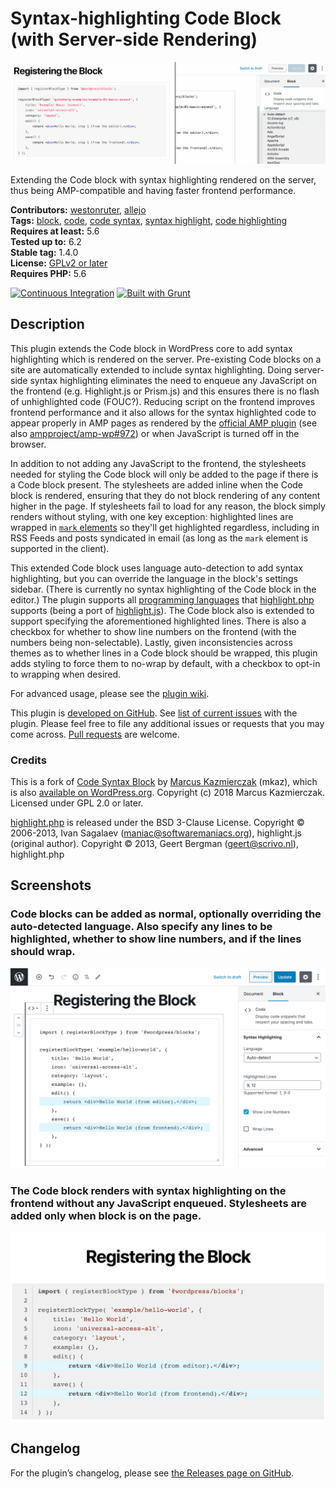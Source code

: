 # Syntax-highlighting Code Block (with Server-side Rendering)

![Banner](.wordpress-org/banner-1544x500.png)

Extending the Code block with syntax highlighting rendered on the server, thus being AMP-compatible and having faster frontend performance.

**Contributors:** [westonruter](https://profiles.wordpress.org/westonruter), [allejo](https://profiles.wordpress.org/allejo)  
**Tags:** [block](https://wordpress.org/plugins/tags/block), [code](https://wordpress.org/plugins/tags/code), [code syntax](https://wordpress.org/plugins/tags/code-syntax), [syntax highlight](https://wordpress.org/plugins/tags/syntax-highlight), [code highlighting](https://wordpress.org/plugins/tags/code-highlighting)  
**Requires at least:** 5.6  
**Tested up to:** 6.2  
**Stable tag:** 1.4.0  
**License:** [GPLv2 or later](http://www.gnu.org/licenses/gpl-2.0.html)  
**Requires PHP:** 5.6

[![Continuous Integration](https://github.com/westonruter/syntax-highlighting-code-block/actions/workflows/ci.yaml/badge.svg)](https://github.com/westonruter/syntax-highlighting-code-block/actions/workflows/ci.yaml)
[![Built with Grunt](https://gruntjs.com/cdn/builtwith.svg)](http://gruntjs.com)

## Description

This plugin extends the Code block in WordPress core to add syntax highlighting which is rendered on the server. Pre-existing Code blocks on a site are automatically extended to include syntax highlighting. Doing server-side syntax highlighting eliminates the need to enqueue any JavaScript on the frontend (e.g. Highlight.js or Prism.js) and this ensures there is no flash of unhighlighted code (FOUC?). Reducing script on the frontend improves frontend performance and it also allows for the syntax highlighted code to appear properly in AMP pages as rendered by the [official AMP plugin](https://amp-wp.org) (see also [ampproject/amp-wp#972](https://github.com/ampproject/amp-wp/issues/972)) or when JavaScript is turned off in the browser.

In addition to not adding any JavaScript to the frontend, the stylesheets needed for styling the Code block will only be added to the page if there is a Code block present. The stylesheets are added inline when the Code block is rendered, ensuring that they do not block rendering of any content higher in the page. If stylesheets fail to load for any reason, the block simply renders without styling, with one key exception: highlighted lines are wrapped in [`mark` elements](https://developer.mozilla.org/en-US/docs/Web/HTML/Element/mark) so they'll get highlighted regardless, including in RSS Feeds and posts syndicated in email (as long as the `mark` element is supported in the client).

This extended Code block uses language auto-detection to add syntax highlighting, but you can override the language in the block's settings sidebar. (There is currently no syntax highlighting of the Code block in the editor.) The plugin supports all [programming languages](https://highlightjs.org/static/demo/) that [highlight.php](https://github.com/scrivo/highlight.php) supports (being a port of [highlight.js](https://highlightjs.org/)). The Code block also is extended to support specifying the aforementioned highlighted lines. There is also a checkbox for whether to show line numbers on the frontend (with the numbers being non-selectable). Lastly, given inconsistencies across themes as to whether lines in a Code block should be wrapped, this plugin adds styling to force them to no-wrap by default, with a checkbox to opt-in to wrapping when desired.

For advanced usage, please see the [plugin wiki](https://github.com/westonruter/syntax-highlighting-code-block/wiki).

This plugin is [developed on GitHub](https://github.com/westonruter/syntax-highlighting-code-block). See [list of current issues](https://github.com/westonruter/syntax-highlighting-code-block/issues) with the plugin. Please feel free to file any additional issues or requests that you may come across. [Pull requests](https://github.com/westonruter/syntax-highlighting-code-block/pulls) are welcome.

### Credits

This is a fork of [Code Syntax Block](https://github.com/mkaz/code-syntax-block) by [Marcus Kazmierczak](https://mkaz.blog/) (mkaz), which is also [available on WordPress.org](https://wordpress.org/plugins/code-syntax-block/). Copyright (c) 2018 Marcus Kazmierczak. Licensed under GPL 2.0 or later.

[highlight.php](https://github.com/scrivo/highlight.php) is released under the BSD 3-Clause License. Copyright © 2006-2013, Ivan Sagalaev (maniac@softwaremaniacs.org), highlight.js (original author). Copyright © 2013, Geert Bergman (geert@scrivo.nl), highlight.php


## Screenshots

### Code blocks can be added as normal, optionally overriding the auto-detected language. Also specify any lines to be highlighted, whether to show line numbers, and if the lines should wrap.

![Code blocks can be added as normal, optionally overriding the auto-detected language. Also specify any lines to be highlighted, whether to show line numbers, and if the lines should wrap.](.wordpress-org/screenshot-1.png)

### The Code block renders with syntax highlighting on the frontend without any JavaScript enqueued. Stylesheets are added only when block is on the page.

![The Code block renders with syntax highlighting on the frontend without any JavaScript enqueued. Stylesheets are added only when block is on the page.](.wordpress-org/screenshot-2.png)

## Changelog

For the plugin’s changelog, please see [the Releases page on GitHub](https://github.com/westonruter/syntax-highlighting-code-block/releases).

